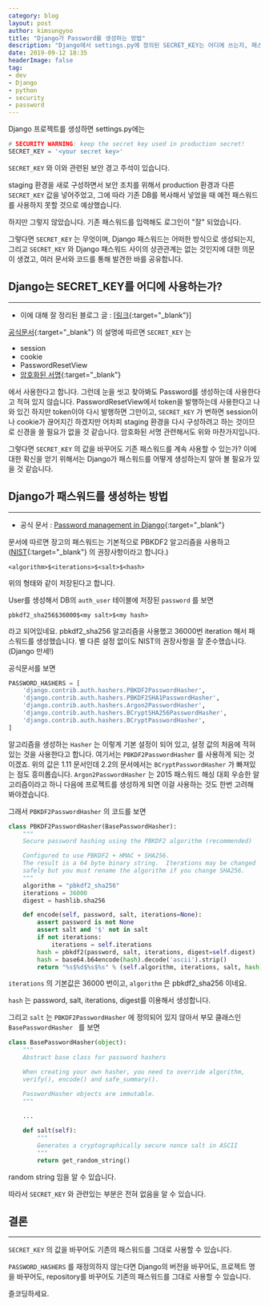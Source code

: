 ```yaml
---
category: blog
layout: post
author: kimsungyoo
title: "Django가 Password를 생성하는 방법"
description: "Django에서 settings.py에 정의된 SECRET_KEY는 어디에 쓰는지, 패스워드는 어떤 방법을 통해 생성되는지, 그리고 SECRET_KEY와 Password 사이의 상관관계는 무엇인지 알아봅니다."
date: 2019-09-12 18:35
headerImage: false
tag:
- dev
- Django
- python
- security
- password
---
```

Django 프로젝트를 생성하면 settings.py에는

```python
# SECURITY WARNING: keep the secret key used in production secret!
SECRET_KEY = '<your secret key>'
```

```SECRET_KEY```  와 이와 관련된 보안 경고 주석이 있습니다.

staging 환경을 새로 구성하면서 보안 조치를 위해서 production 환경과 다른 ```SECRET_KEY```  값을 넣어주었고, 그에 따라 기존 DB를 복사해서 넣었을 때 예전 패스워드를 사용하지 못할 것으로 예상했습니다.

하지만 그렇지 않았습니다. 기존 패스워드를 입력해도 로그인이 "잘" 되었습니다.

그렇다면 ```SECRET_KEY``` 는 무엇이며, Django 패스워드는 어떠한 방식으로 생성되는지, 그리고 ```SECRET_KEY``` 와 Django 패스워드 사이의 상관관계는 없는 것인지에 대한 의문이 생겼고, 여러 문서와 코드를 통해 발견한 바를 공유합니다.

## Django는 SECRET_KEY를 어디에 사용하는가?

------

- 이에 대해 잘 정리된 블로그 글 : [[링크](https://wayhome25.github.io/django/2017/07/11/django-settings-secret-key/){:target="_blank"}]

[공식문서](https://docs.djangoproject.com/en/1.11/ref/settings/#std:setting-SECRET_KEY){:target="_blank"} 의 설명에 따르면 ```SECRET_KEY``` 는

- session
- cookie
- PasswordResetView
- [암호화된 서명](https://docs.djangoproject.com/en/1.11/topics/signing/){:target="_blank"}

에서 사용한다고 합니다. 그런데 눈을 씻고 찾아봐도 Password를 생성하는데 사용한다고 적혀 있지 않습니다. PasswordResetView에서 token을 발행하는데 사용한다고 나와 있긴 하지만 token이야 다시 발행하면 그만이고, ```SECRET_KEY``` 가 변하면 session이나 cookie가 끊어지긴 하겠지만 어차피 staging 환경을 다시 구성하려고 하는 것이므로 신경을 쓸 필요가 없을 것 같습니다. 암호화된 서명 관련해서도 위와 마찬가지입니다.

그렇다면 ```SECRET_KEY``` 의 값을 바꾸어도 기존 패스워드를 계속 사용할 수 있는가? 이에 대한 확신을 얻기 위해서는 Django가 패스워드를 어떻게 생성하는지 알아 볼 필요가 있을 것 같습니다.

## Django가 패스워드를 생성하는 방법

------

- 공식 문서 : [Password management in Django](https://docs.djangoproject.com/en/1.11/topics/auth/passwords/){:target="_blank"}

문서에 따르면 장고의 패스워드는 기본적으로 PBKDF2 알고리즘을 사용하고 ([NIST](https://nvlpubs.nist.gov/nistpubs/Legacy/SP/nistspecialpublication800-132.pdf){:target="_blank"} 의 권장사항이라고 합니다.)

```
<algorithm>$<iterations>$<salt>$<hash>
```

위의 형태와 같이 저장된다고 합니다.

User를 생성해서 DB의 ``` auth_user ``` 테이블에 저장된 ``` password ``` 를 보면

```
pbkdf2_sha256$36000$<my salt>$<my hash>
```

라고 되어있네요. pbkdf2_sha256 알고리즘을 사용했고 36000번 iteration 해서 패스워드를 생성했습니다. 별 다른 설정 없이도 NIST의 권장사항을 잘 준수했습니다. (Django 만세!)

공식문서를 보면

```python
PASSWORD_HASHERS = [
    'django.contrib.auth.hashers.PBKDF2PasswordHasher',
    'django.contrib.auth.hashers.PBKDF2SHA1PasswordHasher',
    'django.contrib.auth.hashers.Argon2PasswordHasher',
    'django.contrib.auth.hashers.BCryptSHA256PasswordHasher',
    'django.contrib.auth.hashers.BCryptPasswordHasher',
]
```

알고리즘을 생성하는 ``` Hasher ``` 는 이렇게 기본 설정이 되어 있고, 설정 값의 처음에 적혀 있는 것을 사용한다고 합니다. 여기서는 ``` PBKDF2PasswordHasher ``` 를 사용하게 되는 것이겠죠. 위의 값은 1.11 문서인데 2.2의 문서에서는 ``` BCryptPasswordHasher ``` 가 빠져있는 점도 흥미롭습니다. ``` Argon2PasswordHasher ``` 는 2015 패스워드 해싱 대회 우승한 알고리즘이라고 하니 다음에 프로젝트를 생성하게 되면 이걸 사용하는 것도 한번 고려해 봐야겠습니다.

그래서 ``` PBKDF2PasswordHasher ``` 의 코드를 보면

```python
class PBKDF2PasswordHasher(BasePasswordHasher):
    """
    Secure password hashing using the PBKDF2 algorithm (recommended)

    Configured to use PBKDF2 + HMAC + SHA256.
    The result is a 64 byte binary string.  Iterations may be changed
    safely but you must rename the algorithm if you change SHA256.
    """
    algorithm = "pbkdf2_sha256"
    iterations = 36000
    digest = hashlib.sha256

    def encode(self, password, salt, iterations=None):
        assert password is not None
        assert salt and '$' not in salt
        if not iterations:
            iterations = self.iterations
        hash = pbkdf2(password, salt, iterations, digest=self.digest)
        hash = base64.b64encode(hash).decode('ascii').strip()
        return "%s$%d$%s$%s" % (self.algorithm, iterations, salt, hash)
```

``` iterations ```  의 기본값은 36000 번이고, ``` algorithm ``` 은 pbkdf2_sha256 이네요.

``` hash ``` 는 password, salt, iterations, digest를 이용해서 생성합니다.

그리고  ``` salt ``` 는 ``` PBKDF2PasswordHasher ``` 에 정의되어 있지 않아서 부모 클래스인 ```BasePasswordHasher ``` 를 보면

```python
class BasePasswordHasher(object):
    """
    Abstract base class for password hashers

    When creating your own hasher, you need to override algorithm,
    verify(), encode() and safe_summary().

    PasswordHasher objects are immutable.
    """
    
    ...

    def salt(self):
        """
        Generates a cryptographically secure nonce salt in ASCII
        """
        return get_random_string()

```

random string 임을 알 수 있습니다.

따라서 ``` SECRET_KEY ``` 와 관련있는 부분은 전혀 없음을 알 수 있습니다.

## 결론

------

 ``` SECRET_KEY ``` 의 값을 바꾸어도 기존의 패스워드를 그대로 사용할 수 있습니다. 

``` PASSWORD_HASHERS ``` 를 재정의하지 않는다면 Django의 버전을 바꾸어도, 프로젝트 명을 바꾸어도, repository를 바꾸어도 기존의 패스워드를 그대로 사용할 수 있습니다.

즐코딩하세요.
